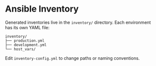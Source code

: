 # Ansible Inventory

Generated inventories live in the `inventory/` directory.
Each environment has its own YAML file:

```text
inventory/
├── production.yml
├── development.yml
└── host_vars/
```

Edit `inventory-config.yml` to change paths or naming conventions.
